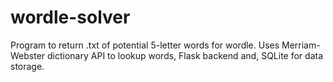 # wordle-solver
Program to return .txt of potential 5-letter words for wordle. Uses Merriam-Webster dictionary API to lookup words, Flask backend and, SQLite for data storage. 
